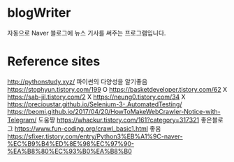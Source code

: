 # blogWriter
자동으로 Naver 블로그에 뉴스 기사를 써주는 프로그램입니다.

# Reference sites
http://pythonstudy.xyz/ 파이썬의 다양성을 알기좋음
https://stophyun.tistory.com/199 O
https://basketdeveloper.tistory.com/62  X
https://sab-jil.tistory.com/2 X
https://neung0.tistory.com/34 X
https://precioustar.github.io/Selenium-3-.AutomatedTesting/ 
https://beomi.github.io/2017/04/20/HowToMakeWebCrawler-Notice-with-Telegram/ 도움짱
https://whackur.tistory.com/161?category=317321 좋은블로그
https://www.fun-coding.org/crawl_basic1.html 좋음
https://sfixer.tistory.com/entry/Python3%EB%A1%9C-naver-%EC%B9%B4%ED%8E%98%EC%97%90-%EA%B8%80%EC%93%B0%EA%B8%B0

